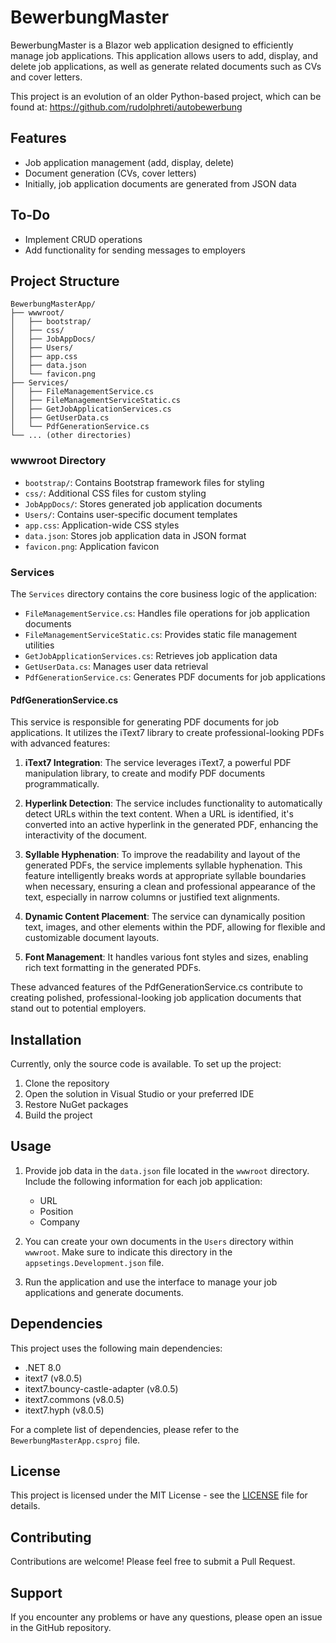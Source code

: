 # BewerbungMaster

BewerbungMaster is a Blazor web application designed to efficiently manage job applications. This application allows users to add, display, and delete job applications, as well as generate related documents such as CVs and cover letters.

This project is an evolution of an older Python-based project, which can be found at: https://github.com/rudolphreti/autobewerbung

## Features

- Job application management (add, display, delete)
- Document generation (CVs, cover letters)
- Initially, job application documents are generated from JSON data

## To-Do

- Implement CRUD operations
- Add functionality for sending messages to employers

## Project Structure

```
BewerbungMasterApp/
├── wwwroot/
│   ├── bootstrap/
│   ├── css/
│   ├── JobAppDocs/
│   ├── Users/
│   ├── app.css
│   ├── data.json
│   └── favicon.png
├── Services/
│   ├── FileManagementService.cs
│   ├── FileManagementServiceStatic.cs
│   ├── GetJobApplicationServices.cs
│   ├── GetUserData.cs
│   └── PdfGenerationService.cs
└── ... (other directories)
```

### wwwroot Directory
- `bootstrap/`: Contains Bootstrap framework files for styling
- `css/`: Additional CSS files for custom styling
- `JobAppDocs/`: Stores generated job application documents
- `Users/`: Contains user-specific document templates
- `app.css`: Application-wide CSS styles
- `data.json`: Stores job application data in JSON format
- `favicon.png`: Application favicon

### Services
The `Services` directory contains the core business logic of the application:
- `FileManagementService.cs`: Handles file operations for job application documents
- `FileManagementServiceStatic.cs`: Provides static file management utilities
- `GetJobApplicationServices.cs`: Retrieves job application data
- `GetUserData.cs`: Manages user data retrieval
- `PdfGenerationService.cs`: Generates PDF documents for job applications

#### PdfGenerationService.cs
This service is responsible for generating PDF documents for job applications. It utilizes the iText7 library to create professional-looking PDFs with advanced features:

1. **iText7 Integration**: The service leverages iText7, a powerful PDF manipulation library, to create and modify PDF documents programmatically.

2. **Hyperlink Detection**: The service includes functionality to automatically detect URLs within the text content. When a URL is identified, it's converted into an active hyperlink in the generated PDF, enhancing the interactivity of the document.

3. **Syllable Hyphenation**: To improve the readability and layout of the generated PDFs, the service implements syllable hyphenation. This feature intelligently breaks words at appropriate syllable boundaries when necessary, ensuring a clean and professional appearance of the text, especially in narrow columns or justified text alignments.

4. **Dynamic Content Placement**: The service can dynamically position text, images, and other elements within the PDF, allowing for flexible and customizable document layouts.

5. **Font Management**: It handles various font styles and sizes, enabling rich text formatting in the generated PDFs.

These advanced features of the PdfGenerationService.cs contribute to creating polished, professional-looking job application documents that stand out to potential employers.

## Installation

Currently, only the source code is available. To set up the project:

1. Clone the repository
2. Open the solution in Visual Studio or your preferred IDE
3. Restore NuGet packages
4. Build the project

## Usage

1. Provide job data in the `data.json` file located in the `wwwroot` directory. Include the following information for each job application:
   - URL
   - Position
   - Company

2. You can create your own documents in the `Users` directory within `wwwroot`. Make sure to indicate this directory in the `appsetings.Development.json` file.

3. Run the application and use the interface to manage your job applications and generate documents.

## Dependencies

This project uses the following main dependencies:

- .NET 8.0
- itext7 (v8.0.5)
- itext7.bouncy-castle-adapter (v8.0.5)
- itext7.commons (v8.0.5)
- itext7.hyph (v8.0.5)

For a complete list of dependencies, please refer to the `BewerbungMasterApp.csproj` file.

## License

This project is licensed under the MIT License - see the [LICENSE](LICENSE) file for details.

## Contributing

Contributions are welcome! Please feel free to submit a Pull Request.

## Support

If you encounter any problems or have any questions, please open an issue in the GitHub repository.
